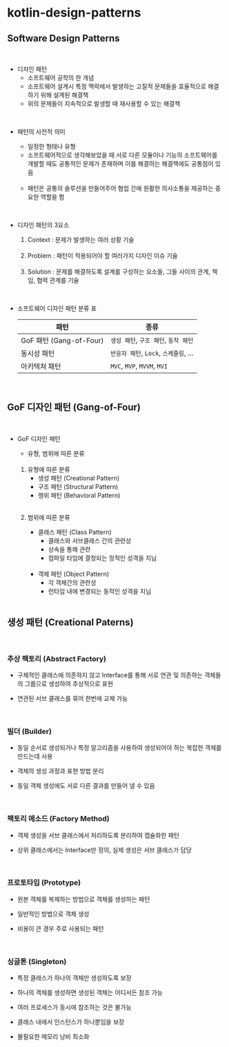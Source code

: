 # kotlin-design-patterns

## Software Design Patterns

<br>

* 디자인 패턴
    * 소프트웨어 공학의 한 개념
    * 소프트웨어 설계시 특정 맥락에서 발생하는 고질적 문제들을 효율적으로 해결하기 위해 설계된 해결책
    * 위의 문제들이 지속적으로 발생할 때 재사용할 수 있는 해결책

<br>

* 패턴의 사전적 의미
    * 일정한 형태나 유형
    * 소프트웨어적으로 생각해보았을 때 서로 다른 모듈이나 기능의 소프트웨어를 개발할 때도 공통적인 문제가 존재하며 이를 해결하는 해결책에도 공통점이 있음
    
    <br>

    * 패턴은 공통의 솔루션을 만들어주어 협업 간에 원활한 의사소통을 제공하는 중요한 역할을 함

<br>

* 디자인 패턴의 3요소
    1. Context : 문제가 발생하는 여러 상황 기술
   
    <br>

    2. Problem : 패턴이 적용되어야 할 여러가지 디자인 이슈 기술

    <br>

    3. Solution : 문제를 해결하도록 설계를 구성하는 요소들, 그들 사이의 관계, 책임, 협력 관계를 기술

<br>

* 소프트웨어 디자인 패턴 분류 표

    |패턴|종류|
    |---|---|
    |GoF 패턴 (Gang-of-Four)|`생성 패턴`, `구조 패턴`, `동작 패턴`|
    |동시성 패턴|`반응자 패턴`, `Lock`, `스케줄링`, ...|
    |아키텍쳐 패턴|`MVC`, `MVP`, `MVVM`, `MVI`|

<br>

## GoF 디자인 패턴 (Gang-of-Four)

<br>

* GoF 디자인 패턴
    * 유형, 범위에 따른 분류
    
    <br>

    1. 유형에 따른 분류
        * 생성 패턴 (Creational Pattern)
        * 구조 패턴 (Structural Pattern)
        * 행위 패턴 (Behavioral Pattern)

    <br>

    2. 범위에 따른 분류
        * 클래스 패턴 (Class Pattern)
            * 클래스와 서브클래스 간의 관련성
            * 상속을 통해 관련
            * 컴파일 타임에 결정되는 정적인 성격을 지님
        
        <br>

        * 객체 패턴 (Object Pattern)
            * 각 객체간의 관련성
            * 런타임 내에 변경되는 동적인 성격을 지님
    
    <br>

## 생성 패턴 (Creational Paterns)

<br>

### 추상 팩토리 (Abstract Factory)

* 구체적인 클래스에 의존하지 않고 Interface를 통해 서로 연관 및 의존하는 객체들의 그룹으로 생성하여 추상적으로 표현

* 연관된 서브 클래스를 묶어 한번에 교체 가능

<br>

### 빌더 (Builder)

* 동일 순서로 생성되거나 특정 알고리즘을 사용하여 생성되어야 하는 복잡한 객체를 만드는데 사용

* 객체의 생성 과정과 표현 방법 분리

* 동일 객체 생성에도 서로 다른 결과를 만들어 낼 수 있음

<br>

### 팩토리 메소드 (Factory Method)

* 객체 생성을 서브 클래스에서 처리하도록 분리하여 캡슐화한 패턴

* 상위 클래스에서는 Interface만 정의, 실제 생성은 서브 클래스가 담당

<br>

### 프로토타입 (Prototype)

* 원본 객체를 복제하는 방법으로 객체를 생성하는 패턴

* 일반적인 방법으로 객체 생성

* 비용이 큰 경우 주로 사용되는 패턴

<br>

### 싱글톤 (Singleton)

* 특정 클래스가 하나의 객체만 생성하도록 보장

* 하나의 객체를 생성하면 생성된 객체는 어디서든 참조 가능

* 여러 프로세스가 동시에 참조하는 것은 불가능

* 클래스 내에서 인스턴스가 하나뿐임을 보장

* 불필요한 메모리 낭비 최소화
